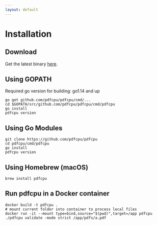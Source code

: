 ```yaml
---
layout: default
---
```


# Installation


## Download
Get the latest binary [here](https://github.com/pdfcpu/pdfcpu/releases).


## Using GOPATH

Required go version for building: go1.14 and up

```
go get github.com/pdfcpu/pdfcpu/cmd/...
cd $GOPATH/src/github.com/pdfcpu/pdfcpu/cmd/pdfcpu
go install
pdfcpu version
```

## Using Go Modules

```
git clone https://github.com/pdfcpu/pdfcpu
cd pdfcpu/cmd/pdfcpu
go install
pdfcpu version
```

## Using Homebrew (macOS)
```
brew install pdfcpu
```

## Run pdfcpu in a Docker container

```
docker build -t pdfcpu .
# mount current folder into container to process local files
docker run -it --mount type=bind,source="$(pwd)",target=/app pdfcpu ./pdfcpu validate -mode strict /app/pdfs/a.pdf
```

